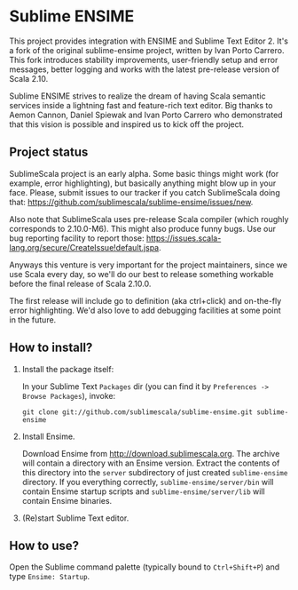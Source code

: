 # Sublime ENSIME

This project provides integration with ENSIME and Sublime Text Editor 2.
It's a fork of the original sublime-ensime project, written by Ivan Porto Carrero.
This fork introduces stability improvements, user-friendly setup and error messages,
better logging and works with the latest pre-release version of Scala 2.10.

Sublime ENSIME strives to realize the dream of having Scala semantic services
inside a lightning fast and feature-rich text editor. Big thanks to Aemon Cannon, 
Daniel Spiewak and Ivan Porto Carrero who demonstrated that this vision is possible
and inspired us to kick off the project.

## Project status

SublimeScala project is an early alpha. Some basic things might work (for example, error highlighting), 
but basically anything might blow up in your face. Please, submit issues to our tracker 
if you catch SublimeScala doing that: https://github.com/sublimescala/sublime-ensime/issues/new.

Also note that SublimeScala uses pre-release Scala compiler (which roughly corresponds to 2.10.0-M6). 
This might also produce funny bugs. Use our bug reporting facility to report those: 
https://issues.scala-lang.org/secure/CreateIssue!default.jspa.

Anyways this venture is very important for the project maintainers, since we use Scala every day, 
so we'll do our best to release something workable before the final release of Scala 2.10.0.

The first release will include go to definition (aka ctrl+click) and on-the-fly error highlighting.
We'd also love to add debugging facilities at some point in the future.

## How to install?

1. Install the package itself:

    In your Sublime Text `Packages` dir (you can find it by `Preferences -> Browse Packages`), invoke:

    ```
    git clone git://github.com/sublimescala/sublime-ensime.git sublime-ensime
    ```

2. Install Ensime.

    Download Ensime from http://download.sublimescala.org. 
    The archive will contain a directory with an Ensime version. 
    Extract the contents of this directory into the `server` subdirectory 
    of just created `sublime-ensime` directory. If you everything correctly,
    `sublime-ensime/server/bin` will contain Ensime startup scripts and
    `sublime-ensime/server/lib` will contain Ensime binaries.

3. (Re)start Sublime Text editor.

## How to use?

Open the Sublime command palette (typically bound to `Ctrl+Shift+P`) and type `Ensime: Startup`.